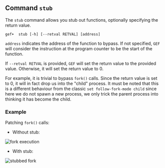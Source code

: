 ## Command `stub`

The `stub` command allows you stub out functions, optionally specifying the
return value.

```
gef➤  stub [-h] [--retval RETVAL] [address]
```

`address` indicates the address of the function to bypass. If not
specified, `GEF` will consider the instruction at the program counter to be the
start of the function.

If `--retval RETVAL` is provided, `GEF` will set the return value to the
provided value. Otherwise, it will set the return value to 0.

For example, it is trivial to bypass `fork()` calls. Since the return value is
set to 0, it will in fact drop us into the "child" process. It must be noted
that this is a different behaviour from the classic `set follow-fork-mode
child` since here we do not spawn a new process, we only trick the parent
process into thinking it has become the child.

### Example ###

Patching `fork()` calls:

* Without stub:

![fork execution](https://i.imgur.com/TjnTDot.png)

* With stub:

![stubbed fork](https://i.imgur.com/CllTnRH.png)
